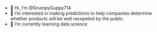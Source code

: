 - 👋 Hi, I’m @GrumpyGuppy714
- 👀 I’m interested in making predictions to help companies determine whether products will be well recepeted by the public.
- 🌱 I’m currently learning data science

<!---
GrumpyGuppy714/GrumpyGuppy714 is a ✨ special ✨ repository because its `README.md` (this file) appears on your GitHub profile.
You can click the Preview link to take a look at your changes.
--->
